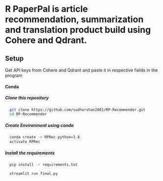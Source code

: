 # R PaperPal is article recommendation, summarization and translation product build using Cohere and Qdrant.


## Setup
Get API keys from Cohere and Qdrant and paste it in respective fields in the program

#### Conda 
##### Clone this repository

```bash
  git clone https://github.com/sudharshan2001/RP-Recommender.git
  cd RP-Recommender
```

##### Create Environment using conda

```bash
  conda create -n RPRec python=3.8
  activate RPRec
```

##### Install the requirements
```bash
  pip install -r requirements.txt
```

```bash
  streamlit run final.py
````
